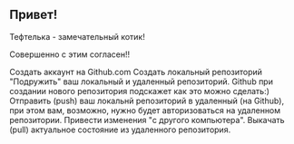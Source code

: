 ## Привет!

Тефтелька - замечательный котик!

Совершенно с этим согласен!!

Создать аккаунт на Github.com
Создать локальный репозиторий
"Подружить" ваш локальный и удаленный репозиторий. Github при создании нового репозитория подскажет как это можно сделать:)
Отправить (push) ваш локальнй репозиторий в удаленный (на Github), при этом вам, возможно, нужно будет авторизоваться на удаленном репозитории.
Привести изменения "с другого компьютера".
Выкачать (pull) актуальное состояние из удаленного репозитория.

